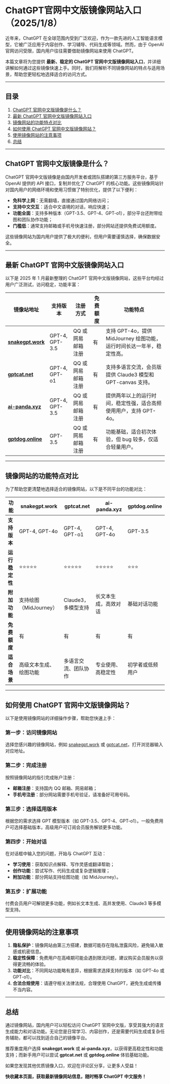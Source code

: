 # ChatGPT官网中文版镜像网站入口（2025/1/8）

近年来，ChatGPT 在全球范围内受到广泛欢迎，作为一款先进的人工智能语言模型，它被广泛应用于内容创作、学习辅导、代码生成等领域。然而，由于 OpenAI 官网访问受限，国内用户往往需要借助镜像网站来使用 ChatGPT。

本篇文章将为您提供 **最新、稳定的 ChatGPT 官网中文版镜像网站入口**，并详细讲解如何通过这些镜像快速上手。同时，我们将解析不同镜像网站的特点与适用场景，帮助您更轻松地选择适合的访问方式。

---

## **目录**

1. [ChatGPT 官网中文版镜像是什么？](#chatgpt-官网中文版镜像是什么)
2. [最新 ChatGPT 官网中文版镜像网站入口](#最新-chatgpt-官网中文版镜像网站入口)
3. [镜像网站的功能特点对比](#镜像网站的功能特点对比)
4. [如何使用 ChatGPT 官网中文版镜像网站？](#如何使用-chatgpt-官网中文版镜像网站)
5. [使用镜像网站的注意事项](#使用镜像网站的注意事项)
6. [总结](#总结)

---

## **ChatGPT 官网中文版镜像是什么？**

ChatGPT 官网中文版镜像是由国内开发者或团队搭建的第三方服务平台，基于 OpenAI 提供的 API 接口，复制并优化了 ChatGPT 的核心功能。这些镜像网站针对国内用户的网络环境和使用习惯做了特别优化，提供了以下便利：

- **免科学上网**：无需翻墙，直接通过国内网络访问；
- **支持中文交互**：适合中文语境的对话，响应快速；
- **功能全面**：支持多种版本（GPT-3.5、GPT-4、GPT-o1），部分平台还附带绘图和团队协作功能；
- **门槛低**：通常支持邮箱或手机号快速注册，部分网站还提供免费试用额度。

这些镜像网站为国内用户提供了极大的便利，但用户需要谨慎选择，确保数据安全。

---

## **最新 ChatGPT 官网中文版镜像网站入口**

以下是 2025 年 1 月最新整理的 ChatGPT 官网中文版镜像网站，这些平台均经过用户广泛测试，访问稳定，功能丰富：

| **镜像站地址**         | **支持版本**          | **注册方式**          | **免费额度** | **功能特点**                                                     |
|----------------------|---------------------|---------------------|--------------|--------------------------------------------------------------|
| **[snakegpt.work](https://snakegpt.work)** | GPT-4, GPT-3.5      | QQ 或网易邮箱注册  | 有            | 支持 GPT-4o，提供 MidJourney 绘图功能，运行时间长达一年半，稳定性高。  |
| **[gptcat.net](https://gptcat.net)**    | GPT-4, GPT-o1       | QQ 或网易邮箱注册  | 有            | 支持多语言交流，会员版提供 Claude3 模型和 GPT-canvas 支持。           |
| **[ai-panda.xyz](https://ai-panda.xyz/login?invite_code=34137c47)** | GPT-4, GPT-3.5      | QQ 或网易邮箱注册  | 有            | 提供两年以上的运行时间，稳定性强，适合高频使用用户，支持 GPT-4o。        |
| **[gptdog.online](https://gptdog.online)** | GPT-3.5             | QQ 或网易邮箱注册  | 有            | 功能基础，适合初次体验，但 bug 较多，仅适合轻量用户。                  |

---

## **镜像网站的功能特点对比**

为了帮助您更清楚地选择适合的镜像网站，以下是不同平台的功能对比：

| **功能**             | **snakegpt.work**         | **gptcat.net**            | **ai-panda.xyz**         | **gptdog.online**       |
|---------------------|-------------------------|-------------------------|-------------------------|-------------------------|
| **支持版本**         | GPT-4, GPT-4o           | GPT-4, GPT-o1           | GPT-4, GPT-4o           | GPT-3.5                |
| **运行稳定性**       | ⭐⭐⭐⭐⭐                  | ⭐⭐⭐⭐⭐                  | ⭐⭐⭐⭐⭐                  | ⭐⭐⭐                   |
| **附加功能**         | 支持绘图（MidJourney）    | Claude3，多模型支持        | 长文本生成，高效对话       | 基础对话功能            |
| **免费额度**         | 有                      | 有                      | 有                      | 有                      |
| **适合场景**         | 高级文本生成、绘图功能     | 多语言交流、团队协作       | 专业使用、高稳定性         | 初学者或低频用户          |

---

## **如何使用 ChatGPT 官网中文版镜像网站？**

以下是使用镜像网站的详细操作步骤，帮助您快速上手：

### **第一步：访问镜像网站**
选择您感兴趣的镜像网站，例如 [snakegpt.work](https://snakegpt.work) 或 [gptcat.net](https://gptcat.net)，打开浏览器输入对应地址。

### **第二步：完成注册**
按照镜像网站的指引完成账户注册：
- **邮箱注册**：支持国内 QQ 邮箱、网易邮箱；
- **手机号注册**：部分网站需要手机号验证，请准备好可用号码。

### **第三步：选择适用版本**
根据您的需求选择 GPT 模型版本（如 GPT-3.5、GPT-4、GPT-o1）。一般免费用户可选择基础版本，高级用户可订阅会员服务解锁更多功能。

### **第四步：开始对话**
在对话框中输入您的问题，开始与 ChatGPT 互动：
- **学习使用**：获取知识点解释、写作灵感或翻译帮助；
- **创作功能**：尝试写作、代码生成或复杂逻辑推理；
- **附加功能**：部分网站支持绘图功能（如 MidJourney）。

### **第五步：扩展功能**
付费会员用户可解锁更多功能，例如长文本生成、高并发使用、Claude3 等多模型支持。

---

## **使用镜像网站的注意事项**

1. **隐私保护**：镜像网站由第三方搭建，数据可能存在隐私泄露风险，避免输入敏感或机密信息。
2. **稳定性保障**：免费用户在高峰期可能会遇到限流问题，建议购买会员服务以获得更流畅的体验。
3. **功能对比**：不同网站功能略有差异，根据需求选择支持的版本（如 GPT-4o 或 GPT-o1）。
4. **合法合规使用**：请遵守相关法律法规，合理使用 ChatGPT，避免生成或传播不当内容。

---

## **总结**

通过镜像网站，国内用户可以轻松访问 ChatGPT 官网中文版，享受其强大的语言生成能力和对话功能。无论您是日常学习、内容创作，还是需要代码生成或复杂任务辅助，都可以找到适合自己的镜像平台。

推荐重度用户选择 **snakegpt.work** 或 **ai-panda.xyz**，以获得更高稳定性和功能支持；而新手用户可以尝试 **gptcat.net** 或 **gptdog.online** 体验基础功能。

如果您发现其他优质镜像入口，欢迎在评论区分享，让更多人受益！

**快收藏本页面，获取最新镜像网站信息，随时畅享 ChatGPT 中文服务！**
